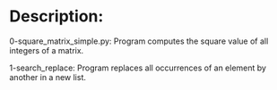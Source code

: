 # Description:

0-square_matrix_simple.py: Program computes the square value of all integers of a matrix.

1-search_replace: Program replaces all occurrences of an element by another in a new list.

